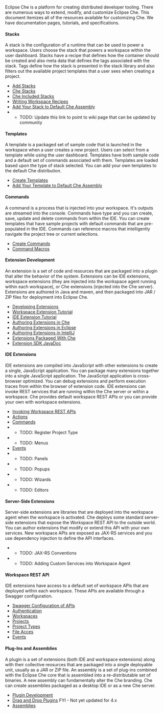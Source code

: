 Eclipse Che is a platform for creating distributed developer tooling. There are numerous ways to extend, modify, and customize Eclipse Che. This document itemizes all of the resources available for customizing Che. We have documentation pages, tutorials, and specifications.

#### Stacks
A stack is the configuration of a runtime that can be used to power a workspace. Users choose the stack that powers a workspace within the user dashboard. Stacks have a recipe that defines how the container should be created and also meta data that defines the tags associated with the stack. Tags define how the stack is presented in the stack library and also filters out the available project templates that a user sees when creating a project.
* [Add Stacks](https://eclipse-che.readme.io/docs/stacks#add-stacks)
* [Che Stacks](https://eclipse-che.readme.io/docs/stacks#che-stacks)
* [Che Included Stacks](https://github.com/codenvy/dockerfiles)
* [Writing Workspace Recipes](https://eclipse-che.readme.io/docs/stacks#custom-workspace-recipes)
* [Add Your Stack to Default Che Assembly](https://eclipse-che.readme.io/v4.0/docs/stacks#adding-stacks-to-the-che-default-assembly)
* * TODO: Update this link to point to wiki page that can be updated by community

#### Templates
A template is a packaged set of sample code that is launched in the workspace when a user creates a new project. Users can select from a template while using the user dashboard. Templates have both sample code and a default set of commands associated with them. Templates are loaded based upon the type of stack selected. You can add your own templates to the default Che distribution.
* [Create Templates](https://eclipse-che.readme.io/docs/templates)
* [Add Your Template to Default Che Assembly](https://eclipse-che.readme.io/docs/templates#section-add-your-template-to-default-che-assembly)

#### Commands
A command is a process that is injected into your workspace. It's outputs are streamed into the console. Commands have type and you can create, save, update and delete commands from within the IDE. You can create templates that have sample projects with default commands that are pre-populated in the IDE. Commands can reference macros that intelligently navigate the project tree or current selections.
* [Create Commands](https://eclipse-che.readme.io/docs/commands)
* [Command Macros](https://eclipse-che.readme.io/docs/commands#macros)

#### Extension Development
An extension is a set of code and resources that are packaged into a plugin that alter the behavior of the system. Extensions can be IDE extensions, workspace extensions (they are injected into the workspace agent running within each workspace), or Che extensions (injected into the Che server). Extensions are authored in Java and maven, and then packaged into JAR / ZIP files for deployment into Eclipse Che.
* [Developing Extensions](https://eclipse-che.readme.io/docs/developing-extensions)
* [Workspace Extension Tutorial](https://eclipse-che.readme.io/docs/developing-extensions#server-side-extension-example)
* [IDE Extension Tutorial](https://eclipse-che.readme.io/docs/developing-extensions#ide-extension-example)
* [Authoring Extensions in Che](https://eclipse-che.readme.io/docs/developing-extensions#author-extensions-using-the-che-ide)
* [Authoring Extensions in Eclipse](https://eclipse-che.readme.io/docs/developing-extensions#author-extensions-using-the-eclipse-ide)
* [Authoring Extensions in IntelliJ](https://eclipse-che.readme.io/docs/developing-extensions#author-extensions-using-intellij-ide)
* [Extensions Packaged With Che](https://github.com/eclipse/che/tree/master/plugins)
* [Extension SDK JavaDoc](https://eclipse-che.readme.io/v4.0/docs/java-class-reference)

#### IDE Extensions
IDE extensions are compiled into JavaScript with other extensions to create a single, JavaScript application. You can package many extensions together into a single JavaScript application. The JavaScript application is cross-browser optimized. You can debug extensions and perform execution traces from within the browser of extension code. IDE extensions can invoke REST services that are running within the Che server or within a workspace. Che provides default workspace REST APIs or you can provide your own with workspace extensions.
* [Invoking Workspace REST APIs](https://eclipse-che.readme.io/v4.0/docs/calling-workspace-apis)
* [Actions](https://eclipse-che.readme.io/docs/actions)
* [Commands](https://github.com/benoitf/ide-plugin-demo)
* * TODO: Register Project Type
* * TODO: Menus
* [Events](https://eclipse-che.readme.io/docs/events)
* * TODO: Panels 
* * TODO: Popups
* * TODO: Wizards
* * TODO: Editors

#### Server-Side Extensions
Server-side extensions are libraries that are deployed into the workspace agent when the workspace is activated. Che deploys some standard server-side extensions that expose the Workspace REST API to the outside world. You can author extensions that modify or extend this API with your own services. New workspace APIs are exposed as JAX-RS services and you use dependency injection to define the API interfaces.
* * TODO: JAX-RS Conventions
* * TODO: Adding Custom Services into Workspace Agent

#### Workspace REST API
IDE extensions have access to a default set of workspace APIs that are deployed within each workspace. These APIs are available through a Swagger configuration. 
* [Swagger Configuration of APIs](https://eclipse-che.readme.io/docs/rest-api)
* [Authentication](https://eclipse-che.readme.io/docs/authentication)
* [Workspaces](https://eclipse-che.readme.io/docs/create-workspaces-and-projects)
* [Projects](https://eclipse-che.readme.io/docs/api-projects)
* [Project Types](https://eclipse-che.readme.io/docs/custom-project-types)
* [File Acces](https://eclipse-che.readme.io/docs/edit-build-and-run)
* [Events](https://eclipse-che.readme.io/docs/events)

#### Plug-Ins and Assemblies
A plugin is a set of extensions (both IDE and workspace extensions) along with their collective reosurces that are packaged into a single deployable unit, usually as a JAR or ZIP file. An assembly is a set of plug-ins combined with the Eclipse Che core that is assembled into a re-distributable set of binaries. A new assembly can fundamentally alter the Che branding. Che can create assemblies packaged as a desktop IDE or as a new Che server.
* [Plugin Development](https://eclipse-che.readme.io/docs/plug-ins)
* [Drag and Drop Plugins](https://eclipse-che.readme.io/v1.0/docs/developing-plugins) FYI - Not yet updated for 4.x
* [Assemblies](https://eclipse-che.readme.io/docs/assemblies)
